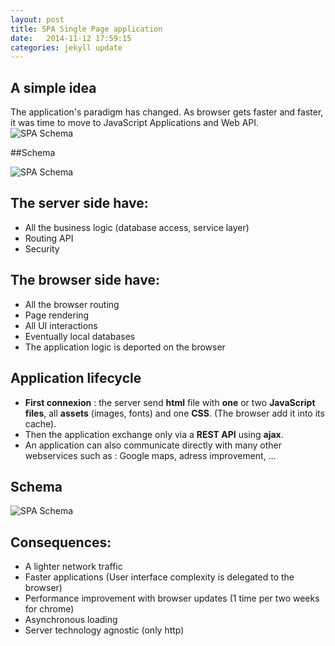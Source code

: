 ```yaml
---
layout: post
title: SPA Single Page application
date:   2014-11-12 17:59:15
categories: jekyll update
---
```


## A simple idea

The application's paradigm has changed.
As browser gets faster and faster, it was time to move to JavaScript Applications and Web API.
<br />
![SPA Schema](https://raw.githubusercontent.com/wiki/KleeGroup/focus/images/ppt/FMK_HTML5/Slide12.png)

##Schema

![SPA Schema](https://raw.githubusercontent.com/wiki/KleeGroup/focus/images/ppt/FMK_HTML5/Slide08.png)

## The server side have:

- All the  business logic (database access, service layer)
- Routing API
- Security

## The  browser side have:

- All the browser routing
- Page rendering
- All UI interactions
- Eventually local databases
- The application logic is deported on the browser

## Application lifecycle

- **First connexion** : the server send  **html** file with **one** or two **JavaScript files**, all **assets** (images, fonts) and  one **CSS**. (The browser add it into its cache).
- Then the application exchange only via a **REST API** using **ajax**.
- An application can also communicate directly with many other webservices such as : Google maps, adress improvement, ...

## Schema
![SPA Schema](https://raw.githubusercontent.com/wiki/KleeGroup/focus/images/ppt/FMK_HTML5/Slide09.png)


## Consequences:

- A lighter network traffic
- Faster applications (User interface complexity is delegated to the browser)
- Performance improvement with browser updates (1 time per two weeks for chrome)
- Asynchronous loading
- Server technology agnostic (only http)
